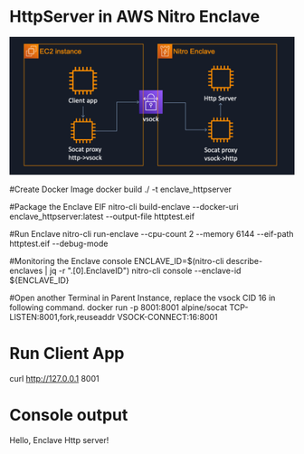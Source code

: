 # HttpServer in AWS Nitro Enclave
![image](https://github.com/JinggaoQ/sample/blob/master/enclave_httpserver/enclave_httpserver.png)

#Create Docker Image
docker build ./ -t enclave_httpserver

#Package the Enclave EIF
nitro-cli build-enclave --docker-uri enclave_httpserver:latest --output-file httptest.eif

#Run Enclave
nitro-cli run-enclave --cpu-count 2 --memory 6144 --eif-path httptest.eif --debug-mode

#Monitoring the Enclave console
ENCLAVE_ID=$(nitro-cli describe-enclaves | jq -r ".[0].EnclaveID")
nitro-cli console --enclave-id ${ENCLAVE_ID}

#Open another Terminal in Parent Instance, replace the vsock CID 16 in following command.
docker run -p 8001:8001 alpine/socat TCP-LISTEN:8001,fork,reuseaddr VSOCK-CONNECT:16:8001

# Run Client App
curl http://127.0.0.1 8001

# Console output
Hello, Enclave Http server!


